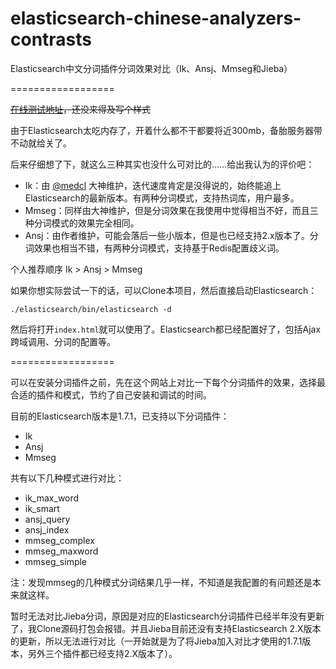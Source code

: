 # elasticsearch-chinese-analyzers-contrasts

Elasticsearch中文分词插件分词效果对比（Ik、Ansj、Mmseg和Jieba）

==================

~~[在线测试地址][1]，还没来得及写个样式~~

由于Elasticsearch太吃内存了，开着什么都不干都要将近300mb，备胎服务器带不动就给关了。

后来仔细想了下，就这么三种其实也没什么可对比的……给出我认为的评价吧：

- Ik：由 [@medcl][2] 大神维护，迭代速度肯定是没得说的，始终能追上Elasticsearch的最新版本。有两种分词模式，支持热词库，用户最多。
- Mmseg：同样由大神维护，但是分词效果在我使用中觉得相当不好，而且三种分词模式的效果完全相同。
- Ansj：由作者维护，可能会落后一些小版本，但是也已经支持2.x版本了。分词效果也相当不错，有两种分词模式，支持基于Redis配置歧义词。

个人推荐顺序 Ik > Ansj > Mmseg

如果你想实际尝试一下的话，可以Clone本项目，然后直接启动Elasticsearch：

```
./elasticsearch/bin/elasticsearch -d
```

然后将打开`index.html`就可以使用了。Elasticsearch都已经配置好了，包括Ajax跨域调用、分词的配置等。

==================

可以在安装分词插件之前，先在这个网站上对比一下每个分词插件的效果，选择最合适的插件和模式，节约了自己安装和调试的时间。

目前的Elasticsearch版本是1.7.1，已支持以下分词插件：

- Ik
- Ansj
- Mmseg

共有以下几种模式进行对比：

- ik_max_word
- ik_smart
- ansj_query
- ansj_index
- mmseg_complex
- mmseg_maxword
- mmseg_simple

注：发现mmseg的几种模式分词结果几乎一样，不知道是我配置的有问题还是本来就这样。

暂时无法对比Jieba分词，原因是对应的Elasticsearch分词插件已经半年没有更新了，我Clone源码打包会报错。并且Jieba目前还没有支持Elasticsearch 2.X版本的更新，所以无法进行对比（一开始就是为了将Jieba加入对比才使用的1.7.1版本，另外三个插件都已经支持2.X版本了）。


[1]: http://es.scienjus.com/
[2]: https://github.com/medcl
